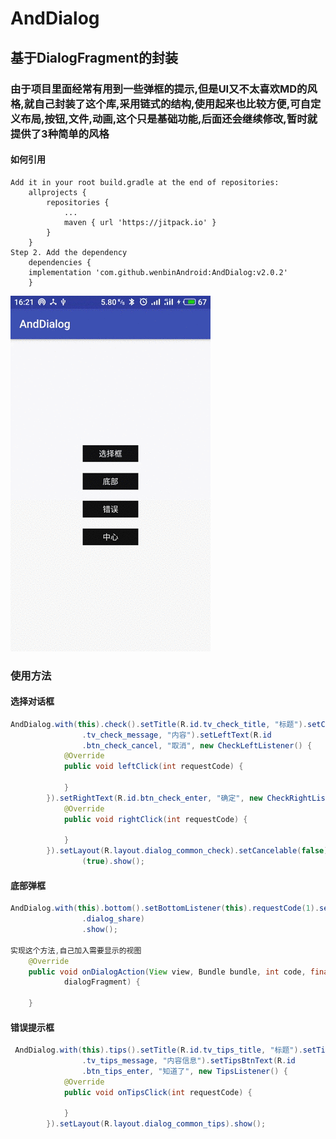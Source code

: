 
# AndDialog
## 基于DialogFragment的封装
### 由于项目里面经常有用到一些弹框的提示,但是UI又不太喜欢MD的风格,就自己封装了这个库,采用链式的结构,使用起来也比较方便,可自定义布局,按钮,文件,动画,这个只是基础功能,后面还会继续修改,暂时就提供了3种简单的风格



#### 如何引用

``` 
Add it in your root build.gradle at the end of repositories:
	allprojects {
		repositories {
			...
			maven { url 'https://jitpack.io' }
		}
	}
Step 2. Add the dependency
	dependencies {
	implementation 'com.github.wenbinAndroid:AndDialog:v2.0.2'
	}
```
![photo](https://github.com/wenbinAndroid/AndDialog/blob/master/photo/S80802-16210796.gif)
### 使用方法  
#### 选择对话框

``` Java
AndDialog.with(this).check().setTitle(R.id.tv_check_title, "标题").setContent(R.id
                .tv_check_message, "内容").setLeftText(R.id
                .btn_check_cancel, "取消", new CheckLeftListener() {
            @Override
            public void leftClick(int requestCode) {

            }
        }).setRightText(R.id.btn_check_enter, "确定", new CheckRightListener() {
            @Override
            public void rightClick(int requestCode) {

            }
        }).setLayout(R.layout.dialog_common_check).setCancelable(false).setCanceledOnTouchOutside
                (true).show();
```

#### 底部弹框
```Java
AndDialog.with(this).bottom().setBottomListener(this).requestCode(1).setLayout(R.layout
                .dialog_share)
                .show();

实现这个方法,自己加入需要显示的视图
    @Override
    public void onDialogAction(View view, Bundle bundle, int code, final DialogFragment
            dialogFragment) {

    }
```
 
#### 错误提示框
``` java
 AndDialog.with(this).tips().setTitle(R.id.tv_tips_title, "标题").setTipsContent(R.id
                .tv_tips_message, "内容信息").setTipsBtnText(R.id
                .btn_tips_enter, "知道了", new TipsListener() {
            @Override
            public void onTipsClick(int requestCode) {

            }
        }).setLayout(R.layout.dialog_common_tips).show();
   
```




